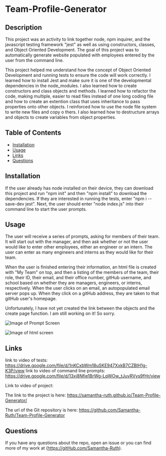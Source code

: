 # Team-Profile-Generator

## Description

This project was an activity to link together node, npm inquirer, and the javascript testing framework "jest" as well as using constructors, classes, and Object Oriented Development.  The goal of this project was to automatically generate website populated with employees entered by the user from the command line.   

This project helped me understand how the concept of Object Oriented Development and running tests to ensure the code will work correctly. I learned how to install Jest and make sure it is one of the developmental dependencies in the node_modules.  I also learned how to create constructors and class objects and methods.  I learned how to refactor the code, making multiple, easier to read files instead of one long coding file and how to create an extention class that uses inheritance to pass properties onto other objects.  I reinforced how to use the node file system to write new files and copy o thers. I also learned how to destructure arrays and objects to create variables from object properties. 

## Table of Contents

* [Installation](#installation)
* [Usage](#usage)
* [Links](#links)
* [Questions](#questions)

## Installation

If the user already has node installed on their device, they can download this project and run "npm init" and then "npm install" to download the dependencies.  If they are interested in running the tests, enter "npm i --save-dev jest".  Next, the user should enter "node index.js" into their command line to start the user prompts.

## Usage

The user will receive a series of prompts, asking for members of their team.  It will start out with the manager, and then ask whether or not the user would like to enter other employees, either an engineer or an intern.  The user can enter as many engineers and interns as they would like for their team.  

When the user is finished entering their information, an html file is created with "My Team" on top, and then a listing of the members of the team, their role, their ID, their email, and their office number, gitHub username, and school based on whether they are managers, engineers, or interns, respectively.  When the user clicks on an email, an autopopulated email server pops up.  When they click on a gitHub address, they are taken to that gitHub user's homepage.  

Unfortunately, I have not yet created the link between the objects and the create page function.  I am still working on it! So sorry. 

![Image of Prompt Screen](https://user-images.githubusercontent.com/64170123/175839620-3471a490-c559-4d3a-a634-446e7d4d558b.jpg)


![Image of html screen](https://user-images.githubusercontent.com/64170123/175839531-bd67df5d-4957-4967-8e30-7879f279c615.jpg)


## Links

link to video of tests: https://drive.google.com/file/d/1nKCxbWm18uSKE947XxkB7CZBlH1g-K3P/view
link to video of command line prompts: https://drive.google.com/file/d/13xj8Nfie1BrWg-LqWOw_tJuvRVys9fHr/view

Link to video of project: 

The link to the project is here: https://samantha-ruth.github.io/Team-Profile-Generator/

The url of the Git repository is here: https://github.com/Samantha-Ruth/Team-Profile-Generator

## Questions

If you have any questions about the repo, open an issue or you can find more of my work at (https://gitHub.com/Samantha-Ruth).



